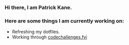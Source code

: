 ### Hi there, I am Patrick Kane.

### Here are some things I am currently working on:

- Refreshing my dotfiles.
- Working through [codechallenges.fyi](https://codechallenges.fyi)

<!--
**patrickkanexyz/patrickkanexyz** is a ✨ _special_ ✨ repository because its `README.md` (this file) appears on your GitHub profile.

Here are some ideas to get you started:

- 🔭 I’m currently working on ...
- 🌱 I’m currently learning ...
- 👯 I’m looking to collaborate on ...
- 🤔 I’m looking for help with ...
- 💬 Ask me about ...
- 📫 How to reach me: ...
- 😄 Pronouns: ...
- ⚡ Fun fact: ...
-->
